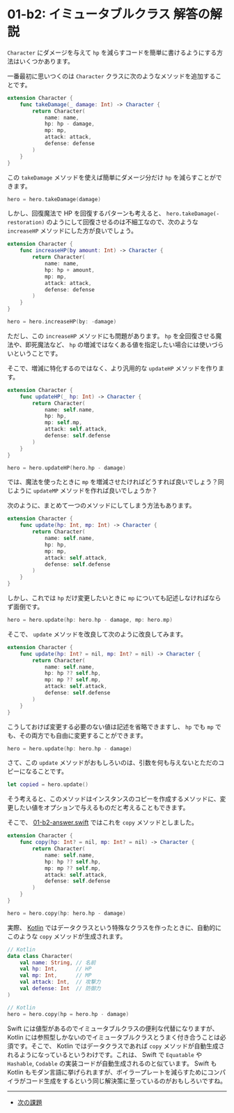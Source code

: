 # 01-b2: イミュータブルクラス 解答の解説

`Character` にダメージを与えて `hp` を減らすコードを簡単に書けるようにする方法はいくつかあります。

一番最初に思いつくのは `Character` クラスに次のようなメソッドを追加することです。

```swift
extension Character {
    func takeDamage(_ damage: Int) -> Character {
        return Character(
            name: name,
            hp: hp - damage,
            mp: mp,
            attack: attack,
            defense: defense
        )
    }
}
```

この `takeDamage` メソッドを使えば簡単にダメージ分だけ `hp` を減らすことができます。

```swift
hero = hero.takeDamage(damage)
```

しかし、回復魔法で HP を回復するパターンも考えると、 `hero.takeDamage(-restoration)` のようにして回復させるのは不細工なので、次のような `increaseHP` メソッドにした方が良いでしょう。


```swift
extension Character {
    func increaseHP(by amount: Int) -> Character {
        return Character(
            name: name,
            hp: hp + amount,
            mp: mp,
            attack: attack,
            defense: defense
        )
    }
}
```

```swift
hero = hero.increaseHP(by: -damage)
```

ただし、この `increaseHP` メソッドにも問題があります。 `hp` を全回復させる魔法や、即死魔法など、 `hp` の増減ではなくある値を指定したい場合には使いづらいということです。

そこで、増減に特化するのではなく、より汎用的な `updateHP` メソッドを作ります。

```swift
extension Character {
    func updateHP(_ hp: Int) -> Character {
        return Character(
            name: self.name,
            hp: hp,
            mp: self.mp,
            attack: self.attack,
            defense: self.defense
        )
    }
}
```

```swift
hero = hero.updateHP(hero.hp - damage)
```

では、魔法を使ったときに `mp` を増減させたければどうすれば良いでしょう？同じように `updateMP` メソッドを作れば良いでしょうか？

次のように、まとめて一つのメソッドにしてしまう方法もあります。

```swift
extension Character {
    func update(hp: Int, mp: Int) -> Character {
        return Character(
            name: self.name,
            hp: hp,
            mp: mp,
            attack: self.attack,
            defense: self.defense
        )
    }
}
```

しかし、これでは `hp` だけ変更したいときに `mp` についても記述しなければならず面倒です。

```swift
hero = hero.update(hp: hero.hp - damage, mp: hero.mp)
```

そこで、 `update` メソッドを改良して次のように改良してみます。

```swift
extension Character {
    func update(hp: Int? = nil, mp: Int? = nil) -> Character {
        return Character(
            name: self.name,
            hp: hp ?? self.hp,
            mp: mp ?? self.mp,
            attack: self.attack,
            defense: self.defense
        )
    }
}
```

こうしておけば変更する必要のない値は記述を省略できますし、 `hp` でも `mp` でも、その両方でも自由に変更することができます。

```swift
hero = hero.update(hp: hero.hp - damage)
```

さて、この `update` メソッドがおもしろいのは、引数を何も与えないとただのコピーになることです。

```swift
let copied = hero.update()
```

そう考えると、このメソッドはインスタンスのコピーを作成するメソッドに、変更したい値をオプションで与えるものだと考えることもできます。

そこで、 [01-b2-answer.swift](01-b2-answer.swift) ではこれを `copy` メソッドとしました。

```swift
extension Character {
    func copy(hp: Int? = nil, mp: Int? = nil) -> Character {
        return Character(
            name: self.name,
            hp: hp ?? self.hp,
            mp: mp ?? self.mp,
            attack: self.attack,
            defense: self.defense
        )
    }
}
```

```swift
hero = hero.copy(hp: hero.hp - damage)
```

実際、 [Kotlin](https://kotlinlang.org/) ではデータクラスという特殊なクラスを作ったときに、自動的にこのような `copy` メソッドが生成されます。

```kotlin
// Kotlin
data class Character(
    val name: String, // 名前
    val hp: Int,      // HP
    val mp: Int,      // MP
    val attack: Int,  // 攻撃力
    val defense: Int  // 防御力
)
```

```kotlin
// Kotlin
hero = hero.copy(hp = hero.hp - damage)
```

Swift には値型があるのでイミュータブルクラスの便利な代替になりますが、 Kotlin には参照型しかないのでイミュータブルクラスとうまく付き合うことは必須です。そこで、 Kotlin ではデータクラスであれば `copy` メソッドが自動生成されるようになっているというわけです。これは、 Swift で `Equatable` や `Hashable`, `Codable` の実装コードが自動生成されるのと似ています。 Swift も Kotlin もモダン言語に挙げられますが、ボイラープレートを減らすためにコンパイラがコード生成をするという同じ解決策に至っているのがおもしろいですね。

---

- [次の課題](01-c.md)
